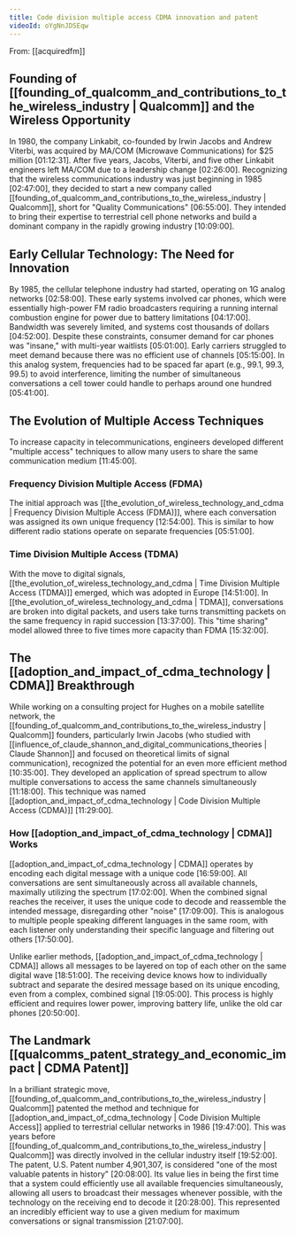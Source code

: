 ```yaml
---
title: Code division multiple access CDMA innovation and patent
videoId: oYgNnJDSEqw
---
```


From: [[acquiredfm]] <br/> 

## Founding of [[founding_of_qualcomm_and_contributions_to_the_wireless_industry | Qualcomm]] and the Wireless Opportunity

In 1980, the company Linkabit, co-founded by Irwin Jacobs and Andrew Viterbi, was acquired by MA/COM (Microwave Communications) for $25 million [01:12:31]. After five years, Jacobs, Viterbi, and five other Linkabit engineers left MA/COM due to a leadership change [02:26:00]. Recognizing that the wireless communications industry was just beginning in 1985 [02:47:00], they decided to start a new company called [[founding_of_qualcomm_and_contributions_to_the_wireless_industry | Qualcomm]], short for "Quality Communications" [06:55:00]. They intended to bring their expertise to terrestrial cell phone networks and build a dominant company in the rapidly growing industry [10:09:00].

## Early Cellular Technology: The Need for Innovation

By 1985, the cellular telephone industry had started, operating on 1G analog networks [02:58:00]. These early systems involved car phones, which were essentially high-power FM radio broadcasters requiring a running internal combustion engine for power due to battery limitations [04:17:00]. Bandwidth was severely limited, and systems cost thousands of dollars [04:52:00]. Despite these constraints, consumer demand for car phones was "insane," with multi-year waitlists [05:01:00]. Early carriers struggled to meet demand because there was no efficient use of channels [05:15:00]. In this analog system, frequencies had to be spaced far apart (e.g., 99.1, 99.3, 99.5) to avoid interference, limiting the number of simultaneous conversations a cell tower could handle to perhaps around one hundred [05:41:00].

## The Evolution of Multiple Access Techniques

To increase capacity in telecommunications, engineers developed different "multiple access" techniques to allow many users to share the same communication medium [11:45:00].

### Frequency Division Multiple Access (FDMA)
The initial approach was [[the_evolution_of_wireless_technology_and_cdma | Frequency Division Multiple Access (FDMA)]], where each conversation was assigned its own unique frequency [12:54:00]. This is similar to how different radio stations operate on separate frequencies [05:51:00].

### Time Division Multiple Access (TDMA)
With the move to digital signals, [[the_evolution_of_wireless_technology_and_cdma | Time Division Multiple Access (TDMA)]] emerged, which was adopted in Europe [14:51:00]. In [[the_evolution_of_wireless_technology_and_cdma | TDMA]], conversations are broken into digital packets, and users take turns transmitting packets on the same frequency in rapid succession [13:37:00]. This "time sharing" model allowed three to five times more capacity than FDMA [15:32:00].

## The [[adoption_and_impact_of_cdma_technology | CDMA]] Breakthrough

While working on a consulting project for Hughes on a mobile satellite network, the [[founding_of_qualcomm_and_contributions_to_the_wireless_industry | Qualcomm]] founders, particularly Irwin Jacobs (who studied with [[influence_of_claude_shannon_and_digital_communications_theories | Claude Shannon]] and focused on theoretical limits of signal communication), recognized the potential for an even more efficient method [10:35:00]. They developed an application of spread spectrum to allow multiple conversations to access the same channels simultaneously [11:18:00]. This technique was named [[adoption_and_impact_of_cdma_technology | Code Division Multiple Access (CDMA)]] [11:29:00].

### How [[adoption_and_impact_of_cdma_technology | CDMA]] Works
[[adoption_and_impact_of_cdma_technology | CDMA]] operates by encoding each digital message with a unique code [16:59:00]. All conversations are sent simultaneously across all available channels, maximally utilizing the spectrum [17:02:00]. When the combined signal reaches the receiver, it uses the unique code to decode and reassemble the intended message, disregarding other "noise" [17:09:00]. This is analogous to multiple people speaking different languages in the same room, with each listener only understanding their specific language and filtering out others [17:50:00].

Unlike earlier methods, [[adoption_and_impact_of_cdma_technology | CDMA]] allows all messages to be layered on top of each other on the same digital wave [18:51:00]. The receiving device knows how to individually subtract and separate the desired message based on its unique encoding, even from a complex, combined signal [19:05:00]. This process is highly efficient and requires lower power, improving battery life, unlike the old car phones [20:50:00].

## The Landmark [[qualcomms_patent_strategy_and_economic_impact | CDMA Patent]]

In a brilliant strategic move, [[founding_of_qualcomm_and_contributions_to_the_wireless_industry | Qualcomm]] patented the method and technique for [[adoption_and_impact_of_cdma_technology | Code Division Multiple Access]] applied to terrestrial cellular networks in 1986 [19:47:00]. This was years before [[founding_of_qualcomm_and_contributions_to_the_wireless_industry | Qualcomm]] was directly involved in the cellular industry itself [19:52:00]. The patent, U.S. Patent number 4,901,307, is considered "one of the most valuable patents in history" [20:08:00]. Its value lies in being the first time that a system could efficiently use all available frequencies simultaneously, allowing all users to broadcast their messages whenever possible, with the technology on the receiving end to decode it [20:28:00]. This represented an incredibly efficient way to use a given medium for maximum conversations or signal transmission [21:07:00].